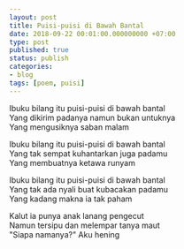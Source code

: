 ```yaml
---
layout: post
title: Puisi-puisi di Bawah Bantal
date: 2018-09-22 00:01:00.000000000 +07:00
type: post
published: true
status: publish
categories:
- blog
tags: [poem, puisi]
---
```


Ibuku bilang itu puisi-puisi di bawah bantal<br>
Yang dikirim padanya namun bukan untuknya<br>
Yang mengusiknya saban malam

Ibuku bilang itu puisi-puisi di bawah bantal<br>
Yang tak sempat kuhantarkan juga padamu<br>
Yang membuatnya ketawa runyam<br>

Ibuku bilang itu puisi-puisi di bawah bantal<br>
Yang tak ada nyali buat kubacakan padamu<br>
Yang kadang makna ia tak paham<br>

Kalut ia punya anak lanang pengecut<br>
Namun tersipu dan melempar tanya maut<br>
"Siapa namanya?" Aku hening<br>
